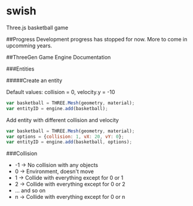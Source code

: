 swish
=====

Three.js basketball game

##Progress
Development progress has stopped for now. More to come in upcomming years.


##ThreeGen Game Engine Documentation

###Entities

#####Create an entity

Default values: collision = 0, velocity.y = -10
```javascript
var basketball = THREE.Mesh(geometry, material);
var entityID = engine.add(basketball);
```

Add entity with different collision and velocity
```javascript
var basketball = THREE.Mesh(geometry, material);
var options = {collision: 1, vX: 20, vY: 0};
var entityID = engine.add(basketball, options);
```


###Collision
* -1 -> No collision with any objects
*  0 -> Environment, doesn't move
*  1 -> Collide with everything except for 0 or 1
*  2 -> Collide with everything except for 0 or 2
*  ... and so on
*  n -> Collide with everything except for 0 or n

